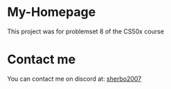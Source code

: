 # My-Homepage
This project was for problemset 8 of the CS50x course

# Contact me
You can contact me on discord at: [sherbo2007](https://discord.com/users/618443479856447500)